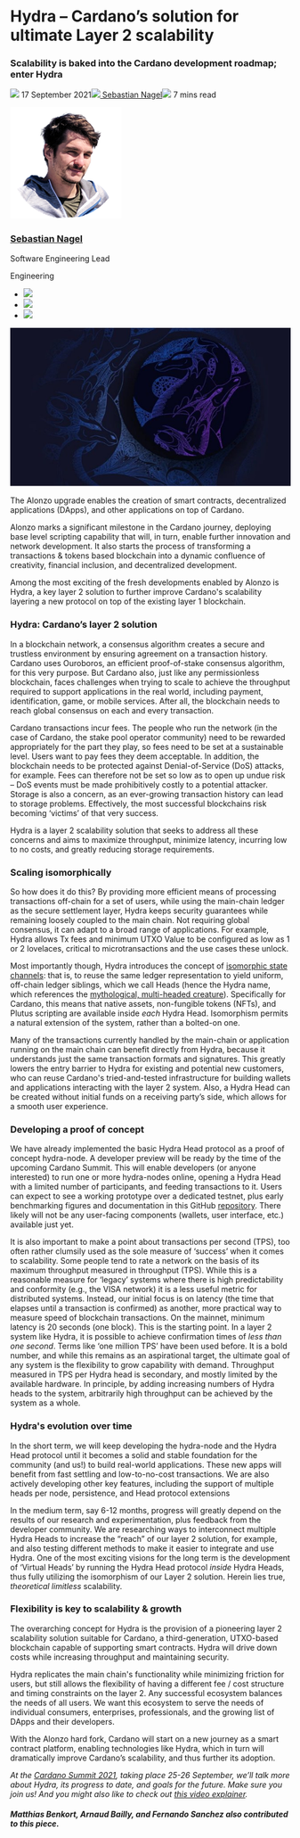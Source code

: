 # Hydra – Cardano’s solution for ultimate Layer 2 scalability
### **Scalability is baked into the Cardano development roadmap; enter Hydra**
![](img/2021-09-17-hydra-cardano-s-solution-for-ultimate-scalability.002.png) 17 September 2021![](img/2021-09-17-hydra-cardano-s-solution-for-ultimate-scalability.002.png)[ Sebastian Nagel](tmp//en/blog/authors/sebastian-nagel/page-1/)![](img/2021-09-17-hydra-cardano-s-solution-for-ultimate-scalability.003.png) 7 mins read

![Sebastian Nagel](img/2021-09-17-hydra-cardano-s-solution-for-ultimate-scalability.004.png)[](tmp//en/blog/authors/sebastian-nagel/page-1/)
### [**Sebastian Nagel**](tmp//en/blog/authors/sebastian-nagel/page-1/)
Software Engineering Lead

Engineering

- ![](img/2021-09-17-hydra-cardano-s-solution-for-ultimate-scalability.005.png)[](mailto:sebastian.nagel@iohk.io "Email")
- ![](img/2021-09-17-hydra-cardano-s-solution-for-ultimate-scalability.006.png)[](https://www.linkedin.com/in/sebastian-nagel-2bb43a1a/ "LinkedIn")
- ![](img/2021-09-17-hydra-cardano-s-solution-for-ultimate-scalability.007.png)[](https://github.com/ch1bo "GitHub")

![Hydra – Cardano’s solution for ultimate Layer 2 scalability](img/2021-09-17-hydra-cardano-s-solution-for-ultimate-scalability.008.jpeg)

The Alonzo upgrade enables the creation of smart contracts, decentralized applications (DApps), and other applications on top of Cardano. 

Alonzo marks a significant milestone in the Cardano journey, deploying base level scripting capability that will, in turn, enable further innovation and network development. It also starts the process of transforming a transactions & tokens based blockchain into a dynamic confluence of creativity, financial inclusion, and decentralized development.

Among the most exciting of the fresh developments enabled by Alonzo is Hydra, a key layer 2 solution to further improve Cardano's scalability layering a new protocol on top of the existing layer 1 blockchain.
### **Hydra: Cardano’s layer 2 solution**
In a blockchain network, a consensus algorithm creates a secure and trustless environment by ensuring agreement on a transaction history. Cardano uses Ouroboros, an efficient proof-of-stake consensus algorithm, for this very purpose. But Cardano also, just like any permissionless blockchain, faces challenges when trying to scale to achieve the throughput required to support applications in the real world, including payment, identification, game, or mobile services. After all, the blockchain needs to reach global consensus on each and every transaction. 

Cardano transactions incur fees. The people who run the network (in the case of Cardano, the stake pool operator community) need to be rewarded appropriately for the part they play, so fees need to be set at a sustainable level. Users want to pay fees they deem acceptable. In addition, the blockchain needs to be protected against Denial-of-Service (DoS) attacks, for example. Fees can therefore not be set so low as to open up undue risk – DoS events must be made prohibitively costly to a potential attacker. Storage is also a concern, as an ever-growing transaction history can lead to storage problems. Effectively, the most successful blockchains risk becoming ‘victims’ of that very success.

Hydra is a layer 2 scalability solution that seeks to address all these concerns and aims to maximize throughput, minimize latency, incurring low to no costs, and greatly reducing storage requirements.
### **Scaling isomorphically**
So how does it do this? By providing more efficient means of processing transactions off-chain for a set of users, while using the main-chain ledger as the secure settlement layer, Hydra keeps security guarantees while remaining loosely coupled to the main chain. Not requiring global consensus, it can adapt to a broad range of applications. For example, Hydra allows Tx fees and minimum UTXO Value to be configured as low as 1 or 2 lovelaces, critical to microtransactions and the use cases these unlock.

Most importantly though, Hydra introduces the concept of [isomorphic state channels](https://eprint.iacr.org/2020/299.pdf): that is, to reuse the same ledger representation to yield uniform, off-chain ledger siblings, which we call Heads (hence the Hydra name, which references the [mythological, multi-headed creature](https://en.wikipedia.org/wiki/Lernaean_Hydra)). Specifically for Cardano, this means that native assets, non-fungible tokens (NFTs), and Plutus scripting are available inside *each* Hydra Head. Isomorphism permits a natural extension of the system, rather than a bolted-on one.

Many of the transactions currently handled by the main-chain or application running on the main chain can benefit directly from Hydra, because it understands just the same transaction formats and signatures. This greatly lowers the entry barrier to Hydra for existing and potential new customers, who can reuse Cardano's tried-and-tested infrastructure for building wallets and applications interacting with the layer 2 system. Also, a Hydra Head can be created without initial funds on a receiving party’s side, which allows for a smooth user experience.
### **Developing a proof of concept**
We have already implemented the basic Hydra Head protocol as a proof of concept hydra-node. A developer preview will be ready by the time of the upcoming Cardano Summit. This will enable developers (or anyone interested) to run one or more hydra-nodes online, opening a Hydra Head with a limited number of participants, and feeding transactions to it. Users can expect to see a working prototype over a dedicated testnet, plus early benchmarking figures and documentation in this GitHub [repository](https://github.com/input-output-hk/hydra-poc). There likely will not be any user-facing components (wallets, user interface, etc.) available just yet.

It is also important to make a point about transactions per second (TPS), too often rather clumsily used as the sole measure of ‘success’ when it comes to scalability. Some people tend to rate a network on the basis of its maximum throughput measured in throughput (TPS). While this is a reasonable measure for ‘legacy’ systems where there is high predictability and conformity (e.g., the VISA network) it is a less useful metric for distributed systems. Instead, our initial focus is on latency (the time that elapses until a transaction is confirmed) as another, more practical way to measure speed of blockchain transactions. On the mainnet, minimum latency is 20 seconds (one block). This is the starting point. In a layer 2 system like Hydra, it is possible to achieve confirmation times of *less than one second*. Terms like ‘one million TPS’ have been used before. It is a bold number, and while this remains as an aspirational target, the ultimate goal of any system is the flexibility to grow capability with demand. Throughput measured in TPS per Hydra head is secondary, and mostly limited by the available hardware. In principle, by adding increasing numbers of Hydra heads to the system, arbitrarily high throughput can be achieved by the system as a whole.
### **Hydra's evolution over time**
In the short term, we will keep developing the hydra-node and the Hydra Head protocol until it becomes a solid and stable foundation for the community (and us!) to build real-world applications. These new apps will benefit from fast settling and low-to-no-cost transactions. We are also actively developing other key features, including the support of multiple heads per node, persistence, and Head protocol extensions

In the medium term, say 6-12 months, progress will greatly depend on the results of our research and experimentation, plus feedback from the developer community. We are researching ways to interconnect multiple Hydra Heads to increase the “reach” of our layer 2 solution, for example, and also testing different methods to make it easier to integrate and use Hydra. One of the most exciting visions for the long term is the development of ‘Virtual Heads’ by running the Hydra Head protocol *inside* Hydra Heads, thus fully utilizing the isomorphism of our Layer 2 solution. Herein lies true, *theoretical limitless* scalability.
### **Flexibility is key to scalability & growth**
The overarching concept for Hydra is the provision of a pioneering layer 2 scalability solution suitable for Cardano, a third-generation, UTXO-based blockchain capable of supporting smart contracts. Hydra will drive down costs while increasing throughput and maintaining security.

Hydra replicates the main chain's functionality while minimizing friction for users, but still allows the flexibility of having a different fee / cost structure and timing constraints on the layer 2. Any successful ecosystem balances the needs of all users. We want this ecosystem to serve the needs of individual consumers, enterprises, professionals, and the growing list of DApps and their developers. 

With the Alonzo hard fork, Cardano will start on a new journey as a smart contract platform, enabling technologies like Hydra, which in turn will dramatically improve Cardano’s scalability, and thus further its adoption.

*At the [Cardano Summit 2021](https://summit.cardano.org/), taking place 25-26 September, we’ll talk more about Hydra, its progress to date, and goals for the future. Make sure you join us! And you might also like to check out [this video explainer](https://www.youtube.com/watch?v=7ySUbFpTrAk).*
#### ***Matthias Benkort, Arnaud Bailly, and Fernando Sanchez also contributed to this piece.***
